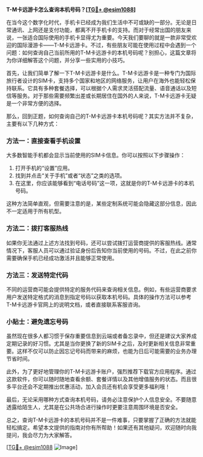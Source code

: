 **T-M卡远游卡怎么查询本机号码？[[TG💪+ @esim1088](https://t.me/s/esim1088)]**

在当今这个数字化时代，手机卡已经成为我们生活中不可或缺的一部分。无论是日常通讯、上网还是支付功能，都离不开手机卡的支持。而对于经常出国的朋友来说，一张适合国际使用的手机卡显得尤为重要。今天我们要聊的就是一款非常受欢迎的国际漫游卡——T-M卡远游卡。不过，有些朋友可能在使用过程中会遇到一个问题：如何查询自己当前所用的T-M卡远游卡的本机号码呢？别担心，这篇文章将为你详细解答这个问题，并分享一些实用的小技巧。

首先，让我们简单了解一下T-M卡远游卡是什么。T-M卡远游卡是一种专门为国际旅行者设计的SIM卡，支持多个国家和地区的网络服务，让用户在海外也能轻松保持联系。它具有多种套餐选择，可以根据个人需求灵活搭配流量、语音通话以及短信等服务。对于那些需要频繁出差或长期居住在国外的人来说，T-M卡远游卡无疑是一个非常方便的选择。

那么，回到正题，如何查询自己的T-M卡远游卡本机号码呢？其实方法并不复杂，主要有以下几种方式：

### 方法一：直接查看手机设置

大多数智能手机都会显示当前使用的SIM卡信息。你可以按照以下步骤操作：

1. 打开手机的“设置”应用。
2. 找到并点击“关于手机”或者“状态”之类的选项。
3. 在这里，你应该能够看到“电话号码”这一项，这就是你的T-M卡远游卡的本机号码。

这种方法简单直观，但需要注意的是，某些定制系统可能会隐藏这部分信息，因此不一定适用于所有机型。

### 方法二：拨打客服热线

如果你无法通过上述方法找到号码，还可以尝试拨打运营商提供的客服热线。通常情况下，客服人员可以通过验证身份后告知你当前使用的号码。不过，在此之前你需要确保手机已经成功激活并且能够正常使用。

### 方法三：发送特定代码

不同的运营商可能会提供特定的服务代码来查询相关信息。例如，有些运营商要求用户发送特定格式的消息到指定号码以获取本机号码。具体的操作方法可以参考T-M卡远游卡官网上的说明文档，或者直接联系客服咨询。

### 小贴士：避免遗忘号码

虽然现在很多人都习惯于保存重要信息到云端或者备忘录中，但还是建议大家养成定期记录的好习惯。尤其是当你更换了新的SIM卡之后，及时更新相关信息非常重要。这样不仅可以防止因忘记号码而带来的麻烦，也能为日后可能需要的业务办理节省时间。

此外，为了更好地管理你的T-M卡远游卡账户，强烈推荐下载官方应用程序。通过这款软件，你可以随时随地查看余额、套餐详情以及其他增值服务的状态。而且很多平台还会不定期推出优惠活动，加入会员还有机会享受更多福利哦！

最后，无论采用哪种方式查询本机号码，请务必注意保护个人信息安全。不要随意透露给陌生人，尤其是在公共场合进行操作时更要注意周围环境是否安全。

总之，查询T-M卡远游卡的本机号码并不是一件难事，只要掌握了正确的方法就能轻松搞定。希望本文提供的指南对你有所帮助！如果还有其他疑问，欢迎随时向我提问，我会尽力为大家解答。

[[TG💪+ @esim1088](https://t.me/s/esim1088) ![Image](https://i.postimg.cc/4NQfJmqS/Snipaste-2025-05-13-00-14-12.png)]
